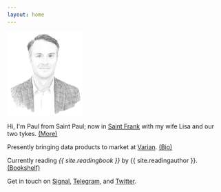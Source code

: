 ```yaml
---
layout: home
---
```


<!-- Google Tag Manager (noscript) -->
<noscript><iframe src="https://www.googletagmanager.com/ns.html?id=GTM-MMZNFRB"
height="0" width="0" style="display:none;visibility:hidden"></iframe></noscript>
<!-- End Google Tag Manager (noscript) -->

<img src="/assets/og/pmb.sketch.png" width="35%" height="35%">

Hi, I'm Paul from Saint Paul; now in [Saint Frank](/places/) with my wife Lisa and our two tykes. [(More)](/infobox/)

Presently bringing data products to market at <a href="https://varian.com" target="_blank">Varian</a>. [(Bio)](/bio/)

Currently reading *{{ site.readingbook }}* by {{ site.readingauthor }}. [(Bookshelf)](/books/)

Get in touch on <a href="https://signal.org" target="_blank">Signal</a>, <a href="https://t.me/berensp" target="_blank">Telegram</a>, and <a href="https://twitter.com/berensp" target="_blank">Twitter</a>.